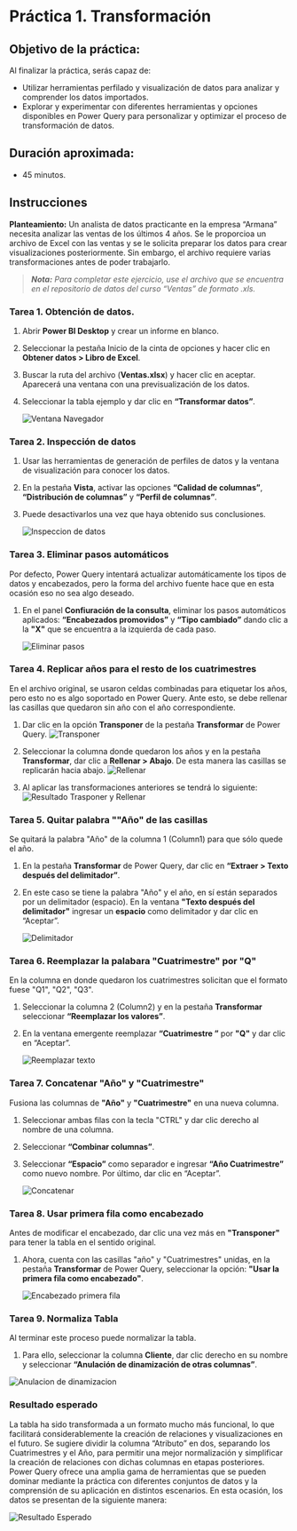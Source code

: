# Práctica 1. Transformación

## Objetivo de la práctica:
Al finalizar la práctica, serás capaz de:
- Utilizar herramientas perfilado y visualización de datos para analizar y comprender los datos importados.
- Explorar y experimentar con diferentes herramientas y opciones disponibles en Power Query para personalizar y optimizar el proceso de transformación de datos.

## Duración aproximada:
- 45 minutos.


## Instrucciones 

**Planteamiento:** Un analista de datos practicante en la empresa “Armana” necesita analizar las ventas de los últimos 4 años. Se le proporcioa un archivo de Excel con las ventas y se le solicita preparar los datos para crear visualizaciones posteriormente. Sin embargo, el archivo requiere varias transformaciones antes de poder trabajarlo.

> ***Nota:** Para completar este ejercicio, use el archivo que se encuentra en el repositorio de datos del curso “Ventas” de formato .xls.*

### Tarea 1. Obtención de datos.
1. Abrir **Power BI Desktop** y crear un informe en blanco.
2. Seleccionar la pestaña Inicio de la cinta de opciones y hacer clic en **Obtener datos > Libro de Excel**.
3. Buscar la ruta del archivo (**Ventas.xlsx**) y hacer clic en aceptar. Aparecerá una ventana con una previsualización de los datos. 
4. Seleccionar la tabla ejemplo y dar clic en **“Transformar datos”**.

    ![Ventana Navegador](../images/Capitulo1/1.PNG)

### Tarea 2. Inspección de datos
1. Usar las herramientas de generación de perfiles de datos y la ventana de visualización para conocer los datos.
2. En la pestaña **Vista**, activar las opciones **“Calidad de columnas”**, **“Distribución de columnas”** y **“Perfil de columnas”**.
3. Puede desactivarlos una vez que haya obtenido sus conclusiones.

    ![Inspeccion de datos](../images/Capitulo1/2.PNG)

### Tarea 3. Eliminar pasos automáticos
Por defecto, Power Query intentará actualizar automáticamente los tipos de datos y encabezados, pero la forma del archivo fuente hace que en esta ocasión eso no sea algo deseado. 

1. En el panel **Confiuración de la consulta**, eliminar los pasos automáticos aplicados: **“Encabezados promovidos”** y **“Tipo cambiado”** dando clic a la **"X"** que se encuentra a la izquierda de cada paso.

    ![Eliminar pasos](../images/Capitulo1/3.PNG)

### Tarea 4. Replicar años para el resto de los cuatrimestres
En el archivo original, se usaron celdas combinadas para etiquetar los años, pero esto no es algo soportado en Power Query. Ante esto, se debe rellenar las casillas que quedaron sin año con el año correspondiente. 

1. Dar clic en la opción **Transponer** de la pestaña **Transformar** de Power Query.
    ![Transponer](../images/Capitulo1/4.PNG)

2. Seleccionar la columna donde quedaron los años y en la pestaña **Transformar**, dar clic a **Rellenar > Abajo**. De esta manera las casillas se replicarán hacia abajo. 
    ![Rellenar](../images/Capitulo1/5.png)

3. Al aplicar las transformaciones anteriores se tendrá lo siguiente:
    ![Resultado Trasponer y Rellenar](../images/Capitulo1/6.PNG)

### Tarea 5. Quitar palabra ""Año" de las casillas
Se quitará la palabra "Año" de la columna 1 (Column1) para que sólo quede el año. 

1. En la pestaña **Transformar** de Power Query, dar clic en **“Extraer > Texto después del delimitador”**. 

2. En este caso se tiene la palabra "Año" y el año, en sí están separados por un delimitador (espacio). En la ventana **"Texto después del delimitador"** ingresar un **espacio** como delimitador y dar clic en “Aceptar”.

    ![Delimitador](../images/Capitulo1/7.PNG)

### Tarea 6. Reemplazar la palabara "Cuatrimestre" por "Q"
En la columna en donde quedaron los cuatrimestres solicitan que el formato fuese "Q1", "Q2", "Q3".
1. Seleccionar la columna 2 (Column2) y en la pestaña **Transformar** seleccionar **“Reemplazar los valores”**. 
2. En la ventana emergente reemplazar **“Cuatrimestre ”** por **"Q"** y dar clic en “Aceptar”.

    ![Reemplazar texto](../images/Capitulo1/8.PNG)

### Tarea 7. Concatenar "Año" y "Cuatrimestre"
Fusiona las columnas de **"Año"** y **"Cuatrimestre"** en una nueva columna. 

1. Seleccionar ambas filas con la tecla "CTRL" y dar clic derecho al nombre de una columna. 
2. Seleccionar **“Combinar columnas”**.
3. Seleccionar **“Espacio”** como separador e ingresar **“Año Cuatrimestre”** como nuevo nombre. Por último, dar clic en “Aceptar”.

    ![Concatenar](../images/Capitulo1/9.png)

### Tarea 8. Usar primera fila como encabezado

Antes de modificar el encabezado, dar clic una vez más en **"Transponer"** para tener la tabla en el sentido original.

1. Ahora, cuenta con las casillas "año" y "Cuatrimestres" unidas, en la pestaña **Transformar** de Power Query, seleccionar la opción: **"Usar la primera fila como encabezado"**.

    ![Encabezado primera fila](../images/Capitulo1/10.PNG)

### Tarea 9. Normaliza Tabla
Al terminar este proceso puede normalizar la tabla. 
1. Para ello, seleccionar la columna **Cliente**, dar clic derecho en su nombre y seleccionar **“Anulación de dinamización de otras columnas”**.

![Anulacion de dinamizacion](../images/Capitulo1/11.PNG)

### Resultado esperado
La tabla ha sido transformada a un formato mucho más funcional, lo que facilitará considerablemente la creación de relaciones y visualizaciones en el futuro. Se sugiere dividir la columna “Atributo” en dos, separando los Cuatrimestres y el Año, para permitir una mejor normalización y simplificar la creación de relaciones con dichas columnas en etapas posteriores. Power Query ofrece una amplia gama de herramientas que se pueden dominar mediante la práctica con diferentes conjuntos de datos y la comprensión de su aplicación en distintos escenarios. En esta ocasión, los datos se presentan de la siguiente manera:

![Resultado Esperado](../images/Capitulo1/Resultado%20esperado1.PNG)
